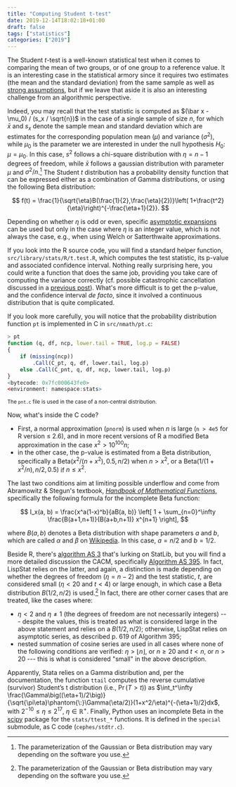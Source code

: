 ```yaml
---
title: "Computing Student t-test"
date: 2019-12-14T18:02:18+01:00
draft: false
tags: ["statistics"]
categories: ["2019"]
---
```


The Student *t*-test is a well-known statistical test when it comes to comparing the mean of two groups, or of one group to a reference value. It is an interesting case in the statistical armory since it requires two estimates (the mean and the standard deviation) from the same sample as well as [strong assumptions](https://en.wikipedia.org/wiki/Behrens–Fisher_problem), but if we leave that aside it is also an interesting challenge from an algorithmic perspective.

Indeed, you may recall that the test statistic is computed as $(\bar x - \mu_0) / (s_x / \sqrt{n})$ in the case of a single sample of size $n$, for which $\bar x$ and $s_x$ denote the sample mean and standard deviation which are estimates for the corresponding population mean ($\mu$) and variance ($\sigma^2$), while $\mu_0$ is the parameter we are interested in under the null hypothesis $H_0:\, \mu = \mu_0$. In this case, $s^2$ follows a chi-square distribution with $\eta=n-1$ degrees of freedom, while $\bar x$ follows a gaussian distribution with parameter $\mu$ and $\sigma^2/n$.[^1] The Student $t$ distribution has a probability density function that can be expressed either as a combination of Gamma distributions, or using the following Beta distribution:

$$ f(t) = \frac{1}{\sqrt{\eta}B(\frac{1}{2},\frac{\eta}{2})}\left( 1+\frac{t^2}{\eta}\right)^{-\frac{\eta+1}{2}}. $$

Depending on whether $\eta$ is odd or even, specific [asymptotic expansions](https://en.wikipedia.org/wiki/Student%27s_t-distribution) can be used but only in the case where $\eta$ is an integer value, which is not always the case, e.g., when using Welch or Satterthwaite approximations.

If you look into the R source code, you will find a standard helper function, `src/library/stats/R/t.test.R`, which computes the test statistic, its p-value and associated confidence interval. Nothing really surprising here, you could write a function that does the same job, providing you take care of computing the variance correctly (cf. possible catastrophic cancellation discussed in a [previous post](/post/computing-variance)). What's more difficult is to get the p-value, and the confidence interval *de facto*, since it involved a continuous distribution that is quite complicated.

If you look more carefully, you will notice that the probability distribution function `pt` is implemented in C in `src/nmath/pt.c`:

```R
> pt
function (q, df, ncp, lower.tail = TRUE, log.p = FALSE)
{
    if (missing(ncp))
        .Call(C_pt, q, df, lower.tail, log.p)
    else .Call(C_pnt, q, df, ncp, lower.tail, log.p)
}
<bytecode: 0x7fc000643fe0>
<environment: namespace:stats>
```

<small>The `pnt.c` file is used in the case of a non-central distribution.</small>

Now, what's inside the C code?

- First, a normal approximation (`pnorm`) is used when *n* is large (`n > 4e5` for R version ≤ 2.6), and in more recent versions of R a modified Beta approximation in the case $x^2>10^{100}n$;
- in the other case, the p-value is estimated from a Beta distribution, specifically a $\text{Beta}(x^2/(n+x^2), 0.5, n/2)$ when $n>x^2$, or a $\text{Beta}(1/(1 + x^2/n), n/2, 0.5)$ if $n \le x^2$.

The last two conditions aim at limiting possible underflow and come from Abramowitz & Stegun's textbook, [*Handbook of Mathematical Functions*](http://people.math.sfu.ca/~cbm/aands/), specifically the following formula for the incomplete Beta function:

$$ I_x(a, b) = \frac{x^a(1-x)^b}{aB(a, b)} \left[ 1 + \sum_{n=0}^\infty \frac{B(a+1,n+1)}{B(a+b,n+1)} x^{n+1} \right], $$

where $B(a, b)$ denotes a Beta distribution with shape parameters $a$ and $b$, which are called $\alpha$ and $\beta$ on [Wikipedia](https://en.wikipedia.org/wiki/Beta_distribution). In this case, $a = n/2$ and $b= 1/2$.

Beside R, there's [algorithm AS 3](http://lib.stat.cmu.edu/apstat/3) that's lurking on StatLib, but you will find a more detailed discussion the CACM, specifically [Algorithm AS 395](https://dl.acm.org/citation.cfm?id=362775). In fact, LispStat relies on the latter, and again, a distinction is made depending on whether the degrees of freedom ($\eta=n-2$) and the test statistic, $t$, are considered small ($\eta<20$ and $t < 4$) or large enough, in which case a Beta distribution $B(1/2, n/2)$ is used.[^1] In fact, there are other corner cases that are treated, like the cases where:

- $\eta < 2$ and $\eta \ne 1$ (the degrees of freedom are not necessarily integers) --- despite the values, this is treated as what is considered large in the above statement and relies on a $B(1/2, n/2)$; otherwise, LispStat relies on asymptotic series, as described p. 619 of Algorithm 395;
- nested summation of cosine series are used in all cases where none of the following conditions are verified: $\eta > \lfloor n\rfloor$, or $n \ge 20$ and $t < n$, or $n > 20$ --- this is what is considered "small" in the above description.

Apparently, Stata relies on a Gamma distribution and, per the documentation, the function `ttail` computes the reverse cumulative (survivor) Student’s t distribution (i.e., $\Pr(T>t)$) as $\int_t^\infty \frac{\Gamma\big((\eta+1)/2\big)}{\sqrt{\pi\eta}\phantom{\:}\Gamma(\eta/2)}(1+x^2/\eta)^{-(\eta+1)/2}dx$, with $2^{-10}\le\eta\le 2^{17}$, $\eta\in\mathbb{R}^+$. Finally, Python uses an incomplete Beta in the [scipy](https://scipy.org/scipylib) package for the `stats/ttest_*` functions. It is defined in the `special` submodule, as C code (`cephes/stdtr.c`).

[^1]: The parameterization of the Gaussian or Beta distribution may vary depending on the software you use.
